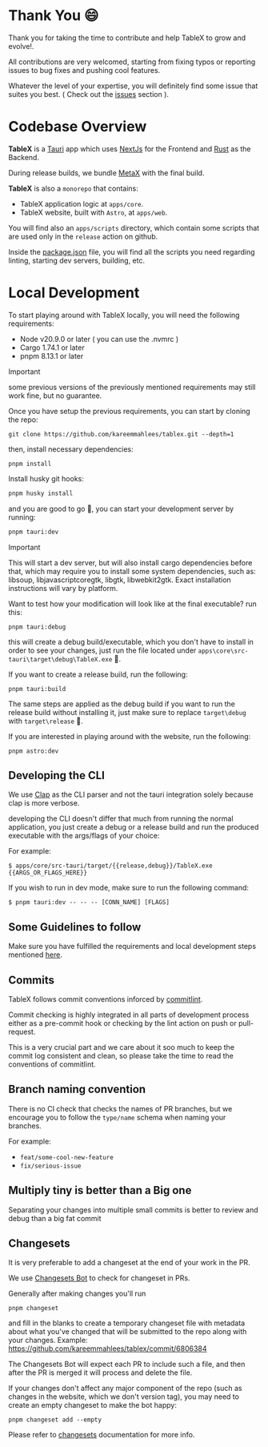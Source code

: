 # Thank You 😄

Thank you for taking the time to contribute and help TableX to grow and evolve!.

All contributions are very welcomed, starting from fixing typos or reporting issues to bug fixes and pushing cool features.

Whatever the level of your expertise, you will definitely find some issue that suites you best. ( Check out the [issues](https://github.com/kareemmahlees/tablex/issues) section ).

# Codebase Overview

**TableX** is a [Tauri](https://tauri.app/) app which uses [NextJs](https://nextjs.org/) for the Frontend and [Rust](https://www.rust-lang.org/) as the Backend.

During release builds, we bundle [MetaX](https://github.com/kareemmahlees/meta-x) with the final build.

**TableX** is also a `monorepo` that contains:

- TableX application logic at `apps/core`.
- TableX website, built with `Astro`, at `apps/web`.

You will find also an `apps/scripts` directory, which contain some scripts that are used only in the `release` action on github.

Inside the [package.json](../package.json) file, you will find all the scripts you need regarding linting, starting dev servers, building, etc.

# Local Development

To start playing around with TableX locally, you will need the following requirements:

- Node v20.9.0 or later ( you can use the .nvmrc )
- Cargo 1.74.1 or later
- pnpm 8.13.1 or later

> [!IMPORTANT]
> some previous versions of the previously mentioned requirements may still work fine, but no guarantee.

Once you have setup the previous requirements, you can start by cloning the repo:

```shell
git clone https://github.com/kareemmahlees/tablex.git --depth=1
```

then, install necessary dependencies:

```shell
pnpm install
```

Install husky git hooks:

```bash
pnpm husky install
```

and you are good to go 💫, you can start your development server by running:

```bash
pnpm tauri:dev
```

> [!IMPORTANT]
> This will start a dev server, but will also install cargo dependencies before that, which may require you to install some system dependencies, such as: libsoup, libjavascriptcoregtk, libgtk, libwebkit2gtk. Exact installation instructions will vary by platform.

Want to test how your modification will look like at the final executable? run this:

```shell
pnpm tauri:debug
```

this will create a debug build/executable, which you don't have to install in order to see your changes, just run the file located under `apps\core\src-tauri\target\debug\TableX.exe` :partying_face:.

If you want to create a release build, run the following:

```shell
pnpm tauri:build
```

The same steps are applied as the debug build if you want to run the release build without installing it, just make sure to replace `target\debug` with `target\release` :rocket:.

If you are interested in playing around with the website, run the following:

```shell
pnpm astro:dev
```

## Developing the CLI

We use [Clap]() as the CLI parser and not the tauri integration solely because clap is more verbose.

developing the CLI doesn't differ that much from running the normal application, you just create a debug or a release build and run the produced executable with the args/flags of your choice:

For example:

```shell
$ apps/core/src-tauri/target/{{release,debug}}/TableX.exe {{ARGS_OR_FLAGS_HERE}}
```

If you wish to run in dev mode, make sure to run the following command:

```shell
$ pnpm tauri:dev -- -- -- [CONN_NAME] [FLAGS]
```

## Some Guidelines to follow

Make sure you have fulfilled the requirements and local development steps mentioned [here](#local-development).

## Commits

TableX follows commit conventions inforced by [commitlint](https://github.com/conventional-changelog/commitlint).

Commit checking is highly integrated in all parts of development process either as a pre-commit hook or checking by the lint action on push or pull-request.

This is a very crucial part and we care about it soo much to keep the commit log consistent and clean, so please take the time to read the conventions of commitlint.

## Branch naming convention

There is no CI check that checks the names of PR branches, but we encourage you to follow the `type/name` schema when naming your branches.

For example:

- `feat/some-cool-new-feature`
- `fix/serious-issue`

## Multiply tiny is better than a Big one

Separating your changes into multiple small commits is better to review and debug than a big fat commit

## Changesets

It is very preferable to add a changeset at the end of your work in the PR.

We use [Changesets Bot](https://github.com/changesets/bot) to check for changeset in PRs.

Generally after making changes you'll run

```shell
pnpm changeset
```

and fill in the blanks to create a temporary changeset file with metadata about what you've changed that will be submitted to the repo along with your changes. Example: https://github.com/kareemmahlees/tablex/commit/6806384

The Changesets Bot will expect each PR to include such a file, and then after the PR is merged it will process and delete the file.

If your changes don't affect any major component of the repo (such as changes in the website, which we don't version tag), you may need to create an empty changeset to make the bot happy:

```shell
pnpm changeset add --empty
```

Please refer to [changesets](https://github.com/changesets/changesets) documentation for more info.
